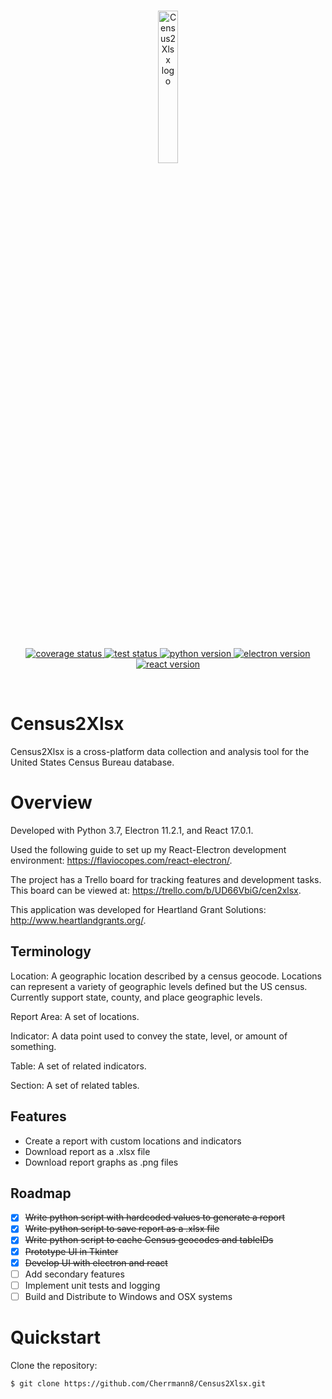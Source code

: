 <br/>
<p align="center">
    <a href="https://github.com/Cherrmann8/Census2Xlsx/" target="_blank">
        <img width="25%" height="25%" src="https://github.com/Cherrmann8/Census2Xlsx/blob/master/src/assets/icon.png" alt="Census2Xlsx logo">
    </a>
</p>

<br/>
<p align="center">
    <a href="https://github.com/Cherrmann8/Census2Xlsx/" target="_blank">
        <img src="https://img.shields.io/badge/coverage-62%25-yellow" alt="coverage status">
    </a>
    <a href="https://github.com/Cherrmann8/Census2Xlsx/" target="_blank">
        <img src="https://img.shields.io/badge/tests-passing-brightgreen" alt="test status">
    </a>
    <a href="https://github.com/Cherrmann8/Census2Xlsx/" target="_blank">
        <img src="https://img.shields.io/badge/Python-3.7-informational" alt="python version">
    </a>
    <a href="https://github.com/Cherrmann8/Census2Xlsx/" target="_blank">
        <img src="https://img.shields.io/badge/Electron-11.2.1-informational" alt="electron version">
    </a>
    <a href="https://github.com/Cherrmann8/Census2Xlsx/" target="_blank">
        <img src="https://img.shields.io/badge/React-17.0.1-informational" alt="react version">
    </a>
</p>
<br/>

# Census2Xlsx

Census2Xlsx is a cross-platform data collection and analysis tool for the United States Census Bureau database.

# Overview

Developed with Python 3.7, Electron 11.2.1, and React 17.0.1.

Used the following guide to set up my React-Electron development environment: https://flaviocopes.com/react-electron/.

The project has a Trello board for tracking features and development tasks. This board can be viewed at: https://trello.com/b/UD66VbiG/cen2xlsx.

This application was developed for Heartland Grant Solutions: http://www.heartlandgrants.org/.

## Terminology

Location: A geographic location described by a census geocode. Locations can represent a variety of geographic levels defined but the US census. Currently support state, county, and place geographic levels.

Report Area: A set of locations.

Indicator: A data point used to convey the state, level, or amount of something.

Table: A set of related indicators.

Section: A set of related tables.

## Features

- Create a report with custom locations and indicators
- Download report as a .xlsx file
- Download report graphs as .png files

## Roadmap

- [x] ~~Write python script with hardcoded values to generate a report~~
- [x] ~~Write python script to save report as a .xlsx file~~
- [x] ~~Write python script to cache Census geocodes and tableIDs~~
- [x] ~~Prototype UI in Tkinter~~
- [x] ~~Develop UI with electron and react~~
- [ ] Add secondary features
- [ ] Implement unit tests and logging
- [ ] Build and Distribute to Windows and OSX systems

# Quickstart

Clone the repository:

```bash
$ git clone https://github.com/Cherrmann8/Census2Xlsx.git
```
